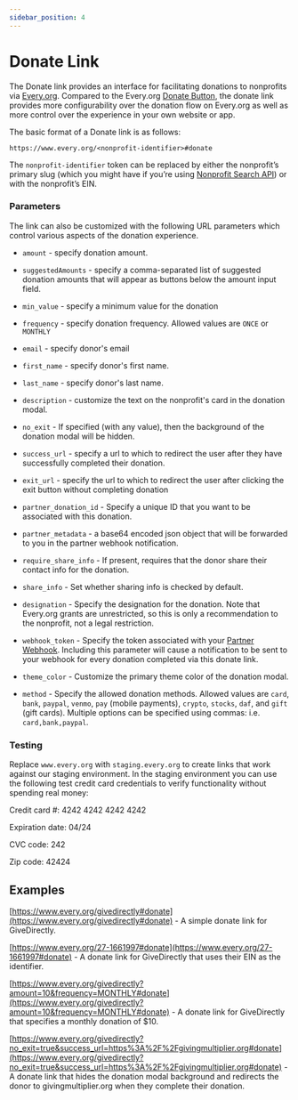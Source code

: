 ```yaml
---
sidebar_position: 4
---
```


# Donate Link

The Donate link provides an interface for facilitating donations to nonprofits
via [Every.org](http://Every.org). Compared to the Every.org
[Donate Button](./donate-link.md), the donate link provides more configurability
over the donation flow on Every.org as well as more control over the experience
in your own website or app.

The basic format of a Donate link is as follows:

`https://www.every.org/<nonprofit-identifier>#donate`

The `nonprofit-identifier` token can be replaced by either the nonprofit’s
primary slug (which you might have if you’re using
[Nonprofit Search API](./endpoints/nonprofit-search.md)) or with the nonprofit’s
EIN.

### Parameters

The link can also be customized with the following URL parameters which control
various aspects of the donation experience.

- `amount` - specify donation amount.

- `suggestedAmounts` - specify a comma-separated list of suggested donation amounts 
  that will appear as buttons below the amount input field. 

- `min_value` - specify a minimum value for the donation

- `frequency` - specify donation frequency. Allowed values are `ONCE` or
  `MONTHLY`

- `email` - specify donor's email

- `first_name` - specify donor's first name.

- `last_name` - specify donor's last name.

- `description` - customize the text on the nonprofit's card in the donation
  modal.

- `no_exit` - If specified (with any value), then the background of the donation
  modal will be hidden.

- `success_url` - specify a url to which to redirect the user after they have
  successfully completed their donation.
- `exit_url` - specify the url to which to redirect the user after clicking the
  exit button without completing donation

- `partner_donation_id` - Specify a unique ID that you want to be associated
  with this donation.

- `partner_metadata` - a base64 encoded json object that will be forwarded to
  you in the partner webhook notification.

- `require_share_info` - If present, requires that the donor share their contact
  info for the donation.

- `share_info` - Set whether sharing info is checked by default.

- `designation` - Specify the designation for the donation. Note that Every.org
  grants are unrestricted, so this is only a recommendation to the nonprofit,
  not a legal restriction.

- `webhook_token` - Specify the token associated with your
  [Partner Webhook](./webhooks/partner-webhook.mdx). Including this parameter
  will cause a notification to be sent to your webhook for every donation
  completed via this donate link.

- `theme_color` - Customize the primary theme color of the donation modal.

- `method` - Specify the allowed donation methods. Allowed values are `card`,
  `bank`, `paypal`, `venmo`, `pay` (mobile payments), `crypto`, `stocks`, `daf`,
  and `gift` (gift cards). Multiple options can be specified using commas: i.e.
  `card,bank,paypal`.

### Testing

Replace `www.every.org` with `staging.every.org` to create links that work
against our staging environment. In the staging environment you can use the
following test credit card credentials to verify functionality without spending
real money:

Credit card #: 4242 4242 4242 4242

Expiration date: 04/24

CVC code: 242

Zip code: 42424

## Examples

[https://www.every.org/givedirectly#donate](https://www.every.org/givedirectly#donate) -
A simple donate link for GiveDirectly.

[https://www.every.org/27-1661997#donate](https://www.every.org/27-1661997#donate) -
A donate link for GiveDirectly that uses their EIN as the identifier.

[https://www.every.org/givedirectly?amount=10&frequency=MONTHLY#donate](https://www.every.org/givedirectly?amount=10&frequency=MONTHLY#donate) -
A donate link for GiveDirectly that specifies a monthly donation of $10.

[https://www.every.org/givedirectly?no_exit=true&success_url=https%3A%2F%2Fgivingmultiplier.org#donate](https://www.every.org/givedirectly?no_exit=true&success_url=https%3A%2F%2Fgivingmultiplier.org#donate) -
A donate link that hides the donation modal background and redirects the donor
to givingmultiplier.org when they complete their donation.
